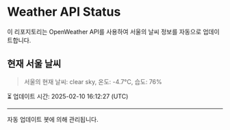 
# Weather API Status

이 리포지토리는 OpenWeather API를 사용하여 서울의 날씨 정보를 자동으로 업데이트합니다.

## 현재 서울 날씨
> 서울의 현재 날씨: clear sky, 온도: -4.7°C, 습도: 76%

⏳ 업데이트 시간: 2025-02-10 16:12:27 (UTC)

---
자동 업데이트 봇에 의해 관리됩니다.
